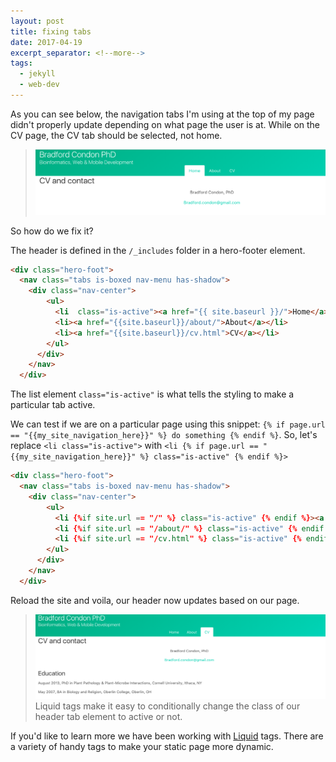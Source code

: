 ```yaml
---
layout: post
title: fixing tabs
date: 2017-04-19
excerpt_separator: <!--more-->
tags: 
  - jekyll
  - web-dev
---
```


As you can see below, the navigation tabs I'm using at the top of my page didn't properly update depending on what page the user is at.  While on the CV page, the CV tab should be selected, not home.


>![tabs not working!](/img/tabsFix2017/tabIssue.png)

So how do we fix it?

<!--more-->


The header is defined in the `/_includes` folder in a hero-footer element.

```html
<div class="hero-foot">
  <nav class="tabs is-boxed nav-menu has-shadow">
    <div class="nav-center">
        <ul>
          <li  class="is-active"><a href="{{ site.baseurl }}/">Home</a></li>
          <li><a href="{{site.baseurl}}/about/">About</a></li>
          <li><a href="{{site.baseurl}}/cv.html">CV</a></li>
        </ul>
      </div>
    </nav>
  </div>
```

The list element `class="is-active"` is what tells the styling to make a particular tab active.  

We can test if we are on a particular page using this snippet: `{% if page.url == "{{my_site_navigation_here}}" %} do something {% endif %}`.  So, let's replace `<li class="is-active">` with `<li {% if page.url == "{{my_site_navigation_here}}" %} class="is-active" {% endif %}>`
 

```html
<div class="hero-foot">
  <nav class="tabs is-boxed nav-menu has-shadow">
    <div class="nav-center">
        <ul>
          <li {%if site.url == "/" %} class="is-active" {% endif %}><a href="{{ site.baseurl }}/">Home</a></li>
          <li {%if site.url == "/about/" %} class="is-active" {% endif %}><a href="{{site.baseurl}}/about/">About</a></li>
          <li {%if site.url == "/cv.html" %} class="is-active" {% endif %}><a href="{{site.baseurl}}/cv.html">CV</a></li>
        </ul>
      </div>
    </nav>
  </div>
```

Reload the site and voila, our header now updates based on our page.

>![tabs working!](/img/tabsFix2017/tabsFixed.png)<br>Liquid tags make it easy to conditionally change the class of our header tab element to active or not.

If you'd like to learn more we have been working with [Liquid](https://shopify.github.io/liquid/) tags.  There are a variety of handy tags to make your static page more dynamic.

